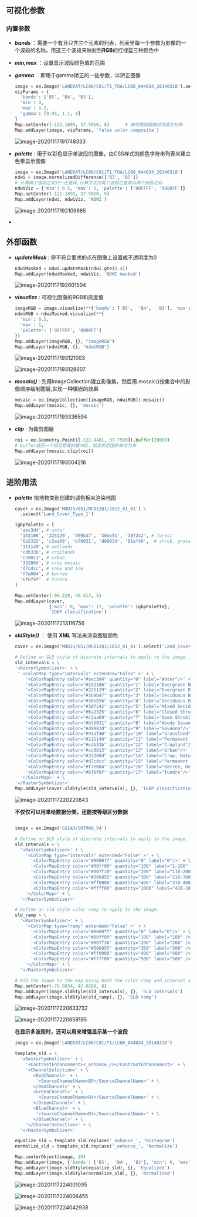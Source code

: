 ## 可视化参数

### 内置参数

- ***bands*** ：需要一个有且只含三个元素的列表，列表里每一个参数为影像的一个波段的名称，用这三个波段来映射到**RGB**的红绿蓝三种颜色中

- ***min,max*** ：设置显示波段颜色值的范围

- ***gamma*** ：即用于gamma矫正的一些参数，以矫正图像

    ```python
    image = ee.Image('LANDSAT/LC08/C01/T1_TOA/LC08_044034_20140318').select('B3', 'B4', 'B5')
    vizParams = {
      'bands': ['B5', 'B4', 'B3'],
      'min': 0,
      'max': 0.5,
      'gamma': [0.95, 1.1, 1]
    }
    Map.setCenter(-122.1899, 37.5010, 8)      # 按地图视图按经纬度坐标来
    Map.addLayer(image, vizParams, 'false color composite')
    ```

    ![image-20201117191748333](https://img2020.cnblogs.com/blog/2213660/202011/2213660-20201117191750507-1375356697.png)

- ***palette*** : 用于以彩色显示单波段的图像，由CSS样式的颜色字符串列表来建立色带显示图像

    ```python
    image = ee.Image('LANDSAT/LC08/C01/T1_TOA/LC08_044034_20140318')
    ndwi = image.normalizedDifference(['B3', 'B5'])
    # 计算两个波段之间归一化差异,计算方法为两个波段之差除以两个波段之和
    ndwiViz = {'min': 0.5, 'max': 1, 'palette': ['00FFFF', '0000FF']}
    Map.setCenter(-122.1899, 37.5010, 9)
    Map.addLayer(ndwi, ndwiViz, 'NDWI')
    ```

    ![image-20201117192109665](https://img2020.cnblogs.com/blog/2213660/202011/2213660-20201117192112023-1190331620.png)

- 



## 外部函数

- ***updateMask*** : 将不符合要求的点在图像上设置成不透明度为0

    ```python
    ndwiMasked = ndwi.updateMask(ndwi.gte(0.4))
    Map.addLayer(ndwiMasked, ndwiViz, 'NDWI masked')
    ```

    ![image-20201117192601504](https://img2020.cnblogs.com/blog/2213660/202011/2213660-20201117192603648-826237364.png)

- ***visualize*** : 可视化图像的RGB和灰度值

    ```python
    imageRGB = image.visualize(**{'bands': ['B5',  'B4',  'B3'], 'max': 0.5})
    ndwiRGB = ndwiMasked.visualize(**{
      'min': 0.5,
      'max': 1,
      'palette': ['00FFFF', '0000FF']
    })
    Map.addLayer(imageRGB, {}, "imageRGB")
    Map.addLayer(ndwiRGB, {}, "ndwiRGB")
    ```

    ![image-20201117193121003](https://img2020.cnblogs.com/blog/2213660/202011/2213660-20201117193123122-562422254.png)

    ![image-20201117193128607](https://img2020.cnblogs.com/blog/2213660/202011/2213660-20201117193130593-1699543122.png)

- ***mosaic()*** : 先用ImageCollection建立影像集，然后用.mosaic()按集合中的影像顺序绘制图层,实现一种镶嵌的效果

    ```python
    mosaic = ee.ImageCollection([imageRGB, ndwiRGB]).mosaic()
    Map.addLayer(mosaic, {}, 'mosaic')
    ```

    ![image-20201117193336594](https://img2020.cnblogs.com/blog/2213660/202011/2213660-20201117193338817-1227544763.png)

- ***clip*** : 为裁剪图层

    ```python
    roi = ee.Geometry.Point([-122.4481, 37.7599]).buffer(20000)
    # buffer返回一个给定距离的缓冲区，给定的范围的单位为米
    Map.addLayer(mosaic.clip(roi))
    ```

    ![image-20201117193504216](https://img2020.cnblogs.com/blog/2213660/202011/2213660-20201117193506275-8393358.png)



## 进阶用法

- ***palette*** 按地物类别创建的调色板来渲染地图

    ```python
    cover = ee.Image('MODIS/051/MCD12Q1/2012_01_01') \
      .select('Land_Cover_Type_1')
    
    igbpPalette = [
      'aec3d4', # water
      '152106', '225129', '369b47', '30eb5b', '387242', # forest
      '6a2325', 'c3aa69', 'b76031', 'd9903d', '91af40',  # shrub, grass
      '111149', # wetlands
      'cdb33b', # croplands
      'cc0013', # urban
      '33280d', # crop mosaic
      'd7cdcc', # snow and ice
      'f7e084', # barren
      '6f6f6f'  # tundra
    ]
    
    Map.setCenter(-99.229, 40.413, 5)
    Map.addLayer(cover,
                 {'min': 0, 'max': 17, 'palette': igbpPalette},
                 'IGBP classification')
    ```

    ![image-20201117213116756](https://img2020.cnblogs.com/blog/2213660/202011/2213660-20201117213118887-1557171330.png)

- ***sldStyle()*** ： 使用 **XML** 写法来渲染图层颜色

    ```python
    cover = ee.Image('MODIS/051/MCD12Q1/2012_01_01').select('Land_Cover_Type_1')
    
    # Define an SLD style of discrete intervals to apply to the image.
    sld_intervals = \
    '<RasterSymbolizer>' + \
     ' <ColorMap type="intervals" extended="False" >' + \
        '<ColorMapEntry color="#aec3d4" quantity="0" label="Water"/>' + \
        '<ColorMapEntry color="#152106" quantity="1" label="Evergreen Needleleaf Forest"/>' + \
        '<ColorMapEntry color="#225129" quantity="2" label="Evergreen Broadleaf Forest"/>' + \
        '<ColorMapEntry color="#369b47" quantity="3" label="Deciduous Needleleaf Forest"/>' + \
        '<ColorMapEntry color="#30eb5b" quantity="4" label="Deciduous Broadleaf Forest"/>' + \
        '<ColorMapEntry color="#387242" quantity="5" label="Mixed Deciduous Forest"/>' + \
        '<ColorMapEntry color="#6a2325" quantity="6" label="Closed Shrubland"/>' + \
        '<ColorMapEntry color="#c3aa69" quantity="7" label="Open Shrubland"/>' + \
        '<ColorMapEntry color="#b76031" quantity="8" label="Woody Savanna"/>' + \
        '<ColorMapEntry color="#d9903d" quantity="9" label="Savanna"/>' + \
        '<ColorMapEntry color="#91af40" quantity="10" label="Grassland"/>' + \
        '<ColorMapEntry color="#111149" quantity="11" label="Permanent Wetland"/>' + \
        '<ColorMapEntry color="#cdb33b" quantity="12" label="Cropland"/>' + \
        '<ColorMapEntry color="#cc0013" quantity="13" label="Urban"/>' + \
        '<ColorMapEntry color="#33280d" quantity="14" label="Crop, Natural Veg. Mosaic"/>' + \
        '<ColorMapEntry color="#d7cdcc" quantity="15" label="Permanent Snow, Ice"/>' + \
        '<ColorMapEntry color="#f7e084" quantity="16" label="Barren, Desert"/>' + \
        '<ColorMapEntry color="#6f6f6f" quantity="17" label="Tundra"/>' + \
      '</ColorMap>' + \
    '</RasterSymbolizer>'
    Map.addLayer(cover.sldStyle(sld_intervals), {}, 'IGBP classification styled')
    ```

    ![image-20201117220220843](https://img2020.cnblogs.com/blog/2213660/202011/2213660-20201117220224202-1285364607.png)

    **不仅仅可以用来给数据分类，还能按等级区分数据**

    ```python
    
    image = ee.Image('CGIAR/SRTM90_V4')
    
    # Define an SLD style of discrete intervals to apply to the image.
    sld_intervals = \
      '<RasterSymbolizer>' + \
        '<ColorMap type="intervals" extended="False" >' + \
          '<ColorMapEntry color="#0000ff" quantity="0" label="0"/>' + \
          '<ColorMapEntry color="#00ff00" quantity="100" label="1-100" />' + \
          '<ColorMapEntry color="#007f30" quantity="200" label="110-200" />' + \
          '<ColorMapEntry color="#30b855" quantity="300" label="210-300" />' + \
          '<ColorMapEntry color="#ff0000" quantity="400" label="310-400" />' + \
          '<ColorMapEntry color="#ffff00" quantity="1000" label="410-1000" />' + \
        '</ColorMap>' + \
      '</RasterSymbolizer>'
    
    # Define an sld style color ramp to apply to the image.
    sld_ramp = \
      '<RasterSymbolizer>' + \
        '<ColorMap type="ramp" extended="False" >' + \
          '<ColorMapEntry color="#0000ff" quantity="0" label="0"/>' + \
          '<ColorMapEntry color="#00ff00" quantity="100" label="100" />' + \
          '<ColorMapEntry color="#007f30" quantity="200" label="200" />' + \
          '<ColorMapEntry color="#30b855" quantity="300" label="300" />' + \
          '<ColorMapEntry color="#ff0000" quantity="400" label="400" />' + \
          '<ColorMapEntry color="#ffff00" quantity="500" label="500" />' + \
        '</ColorMap>' + \
      '</RasterSymbolizer>'
    
    # Add the image to the map using both the color ramp and interval schemes.
    Map.setCenter(-76.8054, 42.0289, 8)
    Map.addLayer(image.sldStyle(sld_intervals), {}, 'SLD intervals')
    Map.addLayer(image.sldStyle(sld_ramp), {}, 'SLD ramp')
    ```

    ![image-20201117220633732](https://img2020.cnblogs.com/blog/2213660/202011/2213660-20201117220636030-1203465325.png)

    ![image-20201117220659195](https://img2020.cnblogs.com/blog/2213660/202011/2213660-20201117220701222-640639251.png)

    **在显示多波段时，还可以用来增强显示某一个波段** 

    ```python
    image = ee.Image('LANDSAT/LC08/C01/T1/LC08_044034_20140318')
    
    template_sld = \
      '<RasterSymbolizer>' + \
        '<ContrastEnhancement><_enhance_/></ContrastEnhancement>' + \
        '<ChannelSelection>' + \
          '<RedChannel>' + \
            '<SourceChannelName>B5</SourceChannelName>' + \
          '</RedChannel>' + \
          '<GreenChannel>' + \
            '<SourceChannelName>B4</SourceChannelName>' + \
          '</GreenChannel>' + \
          '<BlueChannel>' + \
            '<SourceChannelName>B3</SourceChannelName>' + \
          '</BlueChannel>' + \
        '</ChannelSelection>' + \
      '</RasterSymbolizer>'
    
    equalize_sld = template_sld.replace('_enhance_', 'Histogram')
    normalize_sld = template_sld.replace('_enhance_', 'Normalize')
    
    Map.centerObject(image, 10)
    Map.addLayer(image, {'bands': ['B5',  'B4',  'B3'], 'min': 0, 'max': 15000}, 'Linear')
    Map.addLayer(image.sldStyle(equalize_sld), {}, 'Equalized')
    Map.addLayer(image.sldStyle(normalize_sld), {}, 'Normalized')
    ```

    ![image-20201117224001095](https://img2020.cnblogs.com/blog/2213660/202011/2213660-20201117224003366-1292276657.png)

    ![image-20201117224006455](https://img2020.cnblogs.com/blog/2213660/202011/2213660-20201117224008892-1018975287.png)

    ![image-20201117224042938](https://img2020.cnblogs.com/blog/2213660/202011/2213660-20201117224045137-1909978621.png)

